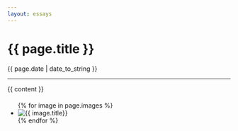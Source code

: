 ```yaml
---
layout: essays
---
```


<div style="margin-top: 20px; margin-bottom: 20px" class="ui text container">
  <h1>{{ page.title }}</h1>
  <span class="date">{{ page.date | date_to_string }}</span>
  <hr>
  {{ content }}
</div>

<ul class="photo-gallery">
  {% for image in page.images %}
    <li><img src="{{ image.image_path }}" alt="{{ image.title}}" class="ui medium right floated rounded image materialboxed"/></li>
  {% endfor %}
</ul>
